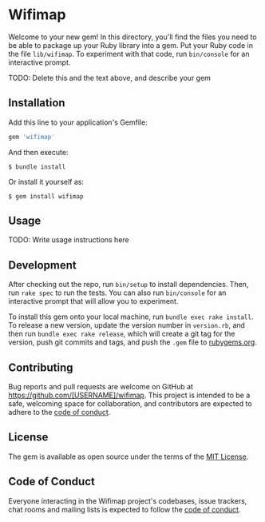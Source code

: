 # Wifimap

Welcome to your new gem! In this directory, you'll find the files you need to be able to package up your Ruby library into a gem. Put your Ruby code in the file `lib/wifimap`. To experiment with that code, run `bin/console` for an interactive prompt.

TODO: Delete this and the text above, and describe your gem

## Installation

Add this line to your application's Gemfile:

```ruby
gem 'wifimap'
```

And then execute:

    $ bundle install

Or install it yourself as:

    $ gem install wifimap

## Usage

TODO: Write usage instructions here

## Development

After checking out the repo, run `bin/setup` to install dependencies. Then, run `rake spec` to run the tests. You can also run `bin/console` for an interactive prompt that will allow you to experiment.

To install this gem onto your local machine, run `bundle exec rake install`. To release a new version, update the version number in `version.rb`, and then run `bundle exec rake release`, which will create a git tag for the version, push git commits and tags, and push the `.gem` file to [rubygems.org](https://rubygems.org).

## Contributing

Bug reports and pull requests are welcome on GitHub at https://github.com/[USERNAME]/wifimap. This project is intended to be a safe, welcoming space for collaboration, and contributors are expected to adhere to the [code of conduct](https://github.com/[USERNAME]/wifimap/blob/master/CODE_OF_CONDUCT.md).


## License

The gem is available as open source under the terms of the [MIT License](https://opensource.org/licenses/MIT).

## Code of Conduct

Everyone interacting in the Wifimap project's codebases, issue trackers, chat rooms and mailing lists is expected to follow the [code of conduct](https://github.com/[USERNAME]/wifimap/blob/master/CODE_OF_CONDUCT.md).
